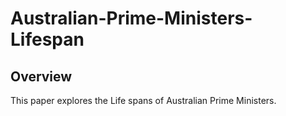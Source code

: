 # Australian-Prime-Ministers-Lifespan
## Overview 
This paper explores the Life spans of Australian Prime Ministers. 
